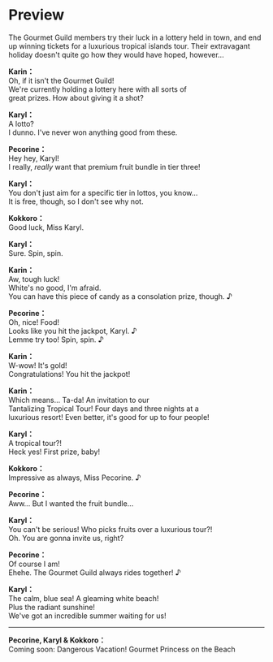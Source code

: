 # Preview
The Gourmet Guild members try their luck in a lottery held in town, and end up winning tickets for a luxurious tropical islands tour. Their extravagant holiday doesn't quite go how they would have hoped, however...
  
**Karin：**  
Oh, if it isn't the Gourmet Guild!  
We're currently holding a lottery here with all sorts of  
great prizes. How about giving it a shot?  
  
**Karyl：**  
A lotto?  
I dunno. I've never won anything good from these.  
  
**Pecorine：**  
Hey hey, Karyl!  
I really, *really* want that premium fruit bundle in tier three!  
  
**Karyl：**  
You don't just aim for a specific tier in lottos, you know...  
It is free, though, so I don't see why not.  
  
**Kokkoro：**  
Good luck, Miss Karyl.  
  
**Karyl：**  
Sure. Spin, spin.  
  
**Karin：**  
Aw, tough luck!  
White's no good, I'm afraid.  
You can have this piece of candy as a consolation prize, though. ♪  
  
**Pecorine：**  
Oh, nice! Food!  
Looks like you hit the jackpot, Karyl. ♪  
Lemme try too! Spin, spin. ♪  
  
**Karin：**  
W-wow! It's gold!  
Congratulations! You hit the jackpot!  
  
**Karin：**  
Which means... Ta-da! An invitation to our  
Tantalizing Tropical Tour! Four days and three nights at a  
luxurious resort! Even better, it's good for up to four people!  
  
**Karyl：**  
A tropical tour?!  
Heck yes! First prize, baby!  
  
**Kokkoro：**  
Impressive as always, Miss Pecorine. ♪  
  
**Pecorine：**  
Aww... But I wanted the fruit bundle...  
  
**Karyl：**  
You can't be serious! Who picks fruits over a luxurious tour?!  
Oh. You are gonna invite us, right?  
  
**Pecorine：**  
Of course I am!  
Ehehe. The Gourmet Guild always rides together! ♪  
  
**Karyl：**  
The calm, blue sea! A gleaming white beach!  
Plus the radiant sunshine!  
We've got an incredible summer waiting for us!  
  

---  
  
**Pecorine, Karyl & Kokkoro：**  
Coming soon: Dangerous Vacation! Gourmet Princess on the Beach  
